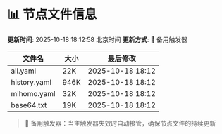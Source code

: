 # 📊 节点文件信息

**更新时间**: 2025-10-18 18:12:58 北京时间
**更新方式**: 🔄 备用触发器

| 文件名 | 大小 | 最后修改 |
|--------|------|----------|
| all.yaml | 22K | 2025-10-18 18:12 |
| history.yaml | 946K | 2025-10-18 18:12 |
| mihomo.yaml | 32K | 2025-10-18 18:12 |
| base64.txt | 19K | 2025-10-18 18:12 |

> 🔄 备用触发器：当主触发器失效时自动接管，确保节点文件的持续更新
